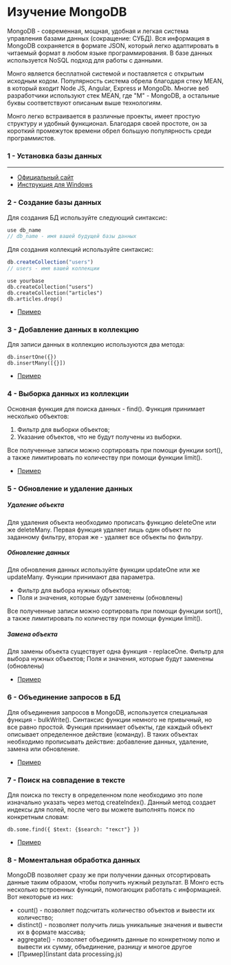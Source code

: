 #  Изучение MongoDB

MongoDB - современная, мощная, удобная и легкая система управления базами данных (сокращение: СУБД). Вся информация в MongoDB сохраняется в формате JSON, который легко адаптировать в читаемый формат в любом языке программирования. В базе данных используется NoSQL подход для работы с данными.

Монго является бесплатной системой и поставляется с открытым исходным кодом. Популярность система обрела благодаря стеку MEAN, в который входит Node JS, Angular, Express и MongoDb. Многие веб разработчики используют стек MEAN, где "M" - MongoDB, а остальные буквы соответствуют описаным выше технологиям.

Монго легко встраивается в различные проекты, имеет простую структуру и удобный функционал. Благодаря своей простоте, он за короткий промежуток времени обрел большую популярность среди программистов.


### 1 - Установка базы данных

---

- [Официальный сайт](https://www.mongodb.com/)
- [Инструкция для Windows](https://docs.mongodb.com/manual/tutorial/install-mongodb-on-windows/)


### 2 - Создание базы данных

Для создания БД используйте следующий синтаксис:
```js
use db_name
// db_name - имя вашей будущей базы данных 
```

Для создания коллекций используйте синтаксис:
```js
db.createCollection("users")
// users - имя вашей коллекции
```
```
use yourbase
db.createCollection("users")
db.createCollection("articles")
db.articles.drop()
```
- [Пример](create-db.js)

### 3 - Добавление данных в коллекцию

Для записи данных в коллекцию используются два метода:
```
db.insertOne({})
db.insertMany([{}])
```
- [Пример](insert-one-many.js)
### 4 - Выборка данных из коллекции
Основная функция для поиска данных - find(). Функция принимает несколько объектов:

1. Фильтр для выборки объектов;
2. Указание объектов, что не будут получены из выборки.

Все полученные записи можно сортировать при помощи функции sort(), а также лимитировать по количеству при помощи функции limit().
- [Пример](take-data-from-collection.js)

### 5 - Обновление и удаление данных

##### Удаление объекта
Для удаления объекта необходимо прописать функцию deleteOne или же deleteMany. Первая функция удаляет лишь один объект по заданному фильтру, вторая же - удаляет все объекты по фильтру.

##### Обновление данных
Для обновления данных используйте функции updateOne или же updateMany. Функции принимают два параметра.

- Фильтр для выбора нужных объектов;
- Поля и значения, которые будут заменены (обновлены)

Все полученные записи можно сортировать при помощи функции sort(), а также лимитировать по количеству при помощи функции limit().

##### Замена объекта
Для замены объекта существует одна функция - replaceOne.
Фильтр для выбора нужных объектов;
Поля и значения, которые будут заменены (обновлены)

- [Пример](update-delete-data.js)

### 6 - Объединение запросов в БД
Для объединения запросов в MongoDB, используется специальная функция - bulkWrite(). Синтаксис функции немного не привычный, но все равно простой. 
Функция принимает объекты, где каждый объект описывает определенное действие (команду). В таких объектах необходимо прописывать действие: добавление данных, удаление, замена или обновление.

- [Пример](combine-requests-bd.js)

### 7 - Поиск на совпадение в тексте
Для поиска по тексту в определенном поле необходимо это поле изначально указать через метод createIndex(). Данный метод создает индексы для полей, после чего вы можете выполнять поиск по конкретным словам:
```
db.some.find({ $text: {$search: "текст"} })
```
- [Пример](search-for-match-in-text.js)
### 8 - Моментальная обработка данных

MongoDB позволяет сразу же при получении данных отсортировать данные таким образом, чтобы получить нужный результат.
В Монго есть несколько встроенных функций, помогающих работать с информацией. Вот некоторые из них:
- count() - позволяет подсчитать количество объектов и вывести их количество;
- distinct() - позволяет получить лишь уникальные значения и вывести их в формате массива;
- aggregate() - позволяет объединить данные по конкретному полю и вывести их сумму, объединение, разницу и многое другое
- [Пример](instant data processing.js)
